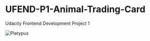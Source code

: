 # UFEND-P1-Animal-Trading-Card
Udacity Frontend Development Project 1


![Platypus](https://i.imgur.com/N0SVlHL.png "Platypus Animal Trading Card")
